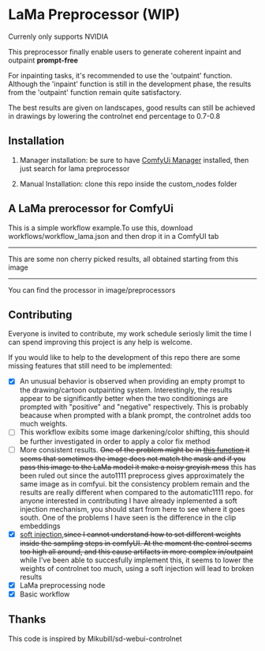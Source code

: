 # LaMa Preprocessor (WIP)

Currenly only supports NVIDIA

This preprocessor finally enable users to generate coherent inpaint and outpaint **prompt-free**

For inpainting tasks, it's recommended to use the 'outpaint' function. Although the 'inpaint' function is still in the development phase, the results from the 'outpaint' function remain quite satisfactory.

The best results are given on landscapes, good results can still be achieved in drawings by lowering the controlnet end percentage to 0.7-0.8

## Installation

1. Manager installation: be sure to have [ComfyUi Manager](https://github.com/ltdrdata/ComfyUI-Manager) installed, then just search for lama preprocessor
  
2. Manual Installation: clone this repo inside the custom_nodes folder
  
  ## A LaMa prerocessor for ComfyUi
  
  This is a simple workflow example.To use this, download workflows/workflow_lama.json and then drop it in a ComfyUI tab
  

---

This are some non cherry picked results, all obtained starting from this image

---

You can find the processor in image/preprocessors

## Contributing

Everyone is invited to contribute, my work schedule seriosly limit the time I can spend improving this project is any help is welcome.

If you would like to help to the development of this repo there are some missing features that still need to be implemented:

- [x] An unusual behavior is observed when providing an empty prompt to the drawing/cartoon outpainting system. Interestingly, the results appear to be significantly better when the two conditionings are prompted with "positive" and "negative" respectively. This is probably beacause when prompted with a blank prompt, the controlnet adds too much weights.
- [ ] This workflow exibits some image darkening/color shifting, this should be further investigated in order to apply a color fix method
- [ ] More consistent results. ~~One of the problem might be in [this function](https://github.com/mlinmg/ComfyUI-LaMA-Preprocessor/blob/main/inpaint_Lama.py#L179) it seems that sometimes the image does not match the mask and if you pass this image to the LaMa model it make a noisy greyish mess~~ this has been ruled out since the auto1111 preprocess gives approximately the same image as in comfyui. bit the consistency problem remain and the results are really different when compared to the automatic1111 repo. for anyone interested in contributing I have already inplemented a soft injection mechanism, you should start from here to see where it goes south. One of the problems I have seen is the difference in the clip embeddings
- [x] [soft injection](https://github.com/Mikubill/sd-webui-controlnet/blob/7a4805c8ea3256a0eab3512280bd4f84ca0c8182/scripts/hook.py#L620),~~since I cannot understand how to set different weights inside the sampling steps in comfyUI. At the moment the control seems too high all around, and this cause artifacts in more complex in/outpaint~~ while I've been able to succesfully implement this, it seems to lower the weights of controlnet too much, using a soft injection will lead to broken results
- [x] LaMa preprocessing node
- [x] Basic workflow

## Thanks

This code is inspired by Mikubill/sd-webui-controlnet
